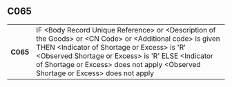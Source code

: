 ## C065
<table>
 <tr>
  <th>
   C065
  </th>
  <td>
   IF &lt;Body Record Unique Reference&gt; or &lt;Description of the Goods&gt; or &lt;CN Code&gt; or &lt;Additional code&gt; is given  THEN    &lt;Indicator of Shortage or Excess&gt; is 'R'    &lt;Observed Shortage or Excess&gt; is 'R'  ELSE    &lt;Indicator of Shortage or Excess&gt; does not apply    &lt;Observed Shortage or Excess&gt; does not apply
  </td>
 </tr>
</table>
